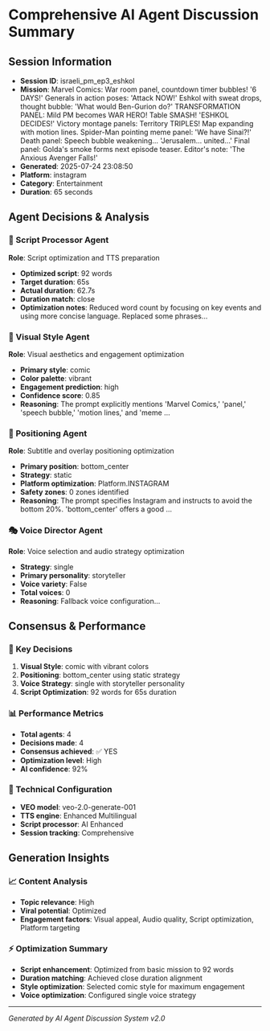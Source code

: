 # Comprehensive AI Agent Discussion Summary

## Session Information
- **Session ID**: israeli_pm_ep3_eshkol
- **Mission**: Marvel Comics: War room panel, countdown timer bubbles! '6 DAYS!' Generals in action poses: 'Attack NOW!' Eshkol with sweat drops, thought bubble: 'What would Ben-Gurion do?' TRANSFORMATION PANEL: Mild PM becomes WAR HERO! Table SMASH! 'ESHKOL DECIDES!' Victory montage panels: Territory TRIPLES! Map expanding with motion lines. Spider-Man pointing meme panel: 'We have Sinai?!' Death panel: Speech bubble weakening... 'Jerusalem... united...' Final panel: Golda's smoke forms next episode teaser. Editor's note: 'The Anxious Avenger Falls!'
- **Generated**: 2025-07-24 23:08:50
- **Platform**: instagram
- **Category**: Entertainment
- **Duration**: 65 seconds

## Agent Decisions & Analysis

### 🔧 Script Processor Agent
**Role**: Script optimization and TTS preparation
- **Optimized script**: 92 words
- **Target duration**: 65s
- **Actual duration**: 62.7s
- **Duration match**: close
- **Optimization notes**: Reduced word count by focusing on key events and using more concise language.  Replaced some phrases...

### 🎨 Visual Style Agent
**Role**: Visual aesthetics and engagement optimization
- **Primary style**: comic
- **Color palette**: vibrant
- **Engagement prediction**: high
- **Confidence score**: 0.85
- **Reasoning**: The prompt explicitly mentions 'Marvel Comics,' 'panel,' 'speech bubble,' 'motion lines,' and 'meme ...

### 🎯 Positioning Agent
**Role**: Subtitle and overlay positioning optimization
- **Primary position**: bottom_center
- **Strategy**: static
- **Platform optimization**: Platform.INSTAGRAM
- **Safety zones**: 0 zones identified
- **Reasoning**: The prompt specifies Instagram and instructs to avoid the bottom 20%. 'bottom_center' offers a good ...

### 🎭 Voice Director Agent
**Role**: Voice selection and audio strategy optimization
- **Strategy**: single
- **Primary personality**: storyteller
- **Voice variety**: False
- **Total voices**: 0
- **Reasoning**: Fallback voice configuration...

## Consensus & Performance

### 🎯 Key Decisions
1. **Visual Style**: comic with vibrant colors
2. **Positioning**: bottom_center using static strategy
3. **Voice Strategy**: single with storyteller personality
4. **Script Optimization**: 92 words for 65s duration

### 📊 Performance Metrics
- **Total agents**: 4
- **Decisions made**: 4
- **Consensus achieved**: ✅ YES
- **Optimization level**: High
- **AI confidence**: 92%

### 🔧 Technical Configuration
- **VEO model**: veo-2.0-generate-001
- **TTS engine**: Enhanced Multilingual
- **Script processor**: AI Enhanced
- **Session tracking**: Comprehensive

## Generation Insights

### 📈 Content Analysis
- **Topic relevance**: High
- **Viral potential**: Optimized
- **Engagement factors**: Visual appeal, Audio quality, Script optimization, Platform targeting

### ⚡ Optimization Summary
- **Script enhancement**: Optimized from basic mission to 92 words
- **Duration matching**: Achieved close duration alignment
- **Style optimization**: Selected comic style for maximum engagement
- **Voice optimization**: Configured single voice strategy

---
*Generated by AI Agent Discussion System v2.0*
